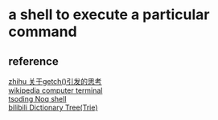 # a shell to execute a particular command
## reference
[zhihu 关于getch()引发的思考](https://zhuanlan.zhihu.com/p/32494610)<br>
[wikipedia computer terminal](https://en.wikipedia.org/wiki/Computer_terminal#Dumb_terminals)<br>
[tsoding Noq shell](https://dongdigua.github.io/blog_and_ytb_collections)<br>
[bilibili Dictionary Tree(Trie)](https://bilibili.com/BV1PR4y1H77o)<br>

